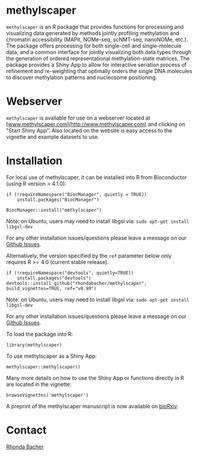 # methylscaper

`methylscaper` is an R package that provides functions for processing and
visualizing data generated by methods jointly profiling methylation and chromatin accessibility (MAPit, NOMe-seq, scNMT-seq, nanoNOMe, etc.). The package offers processing for
both single-cell and single-molecule data, and a common interface for jointly visualizing both data types through the generation of ordered representational methylation-state matrices. The package provides a Shiny App to allow for interactive seriation process of refinement and re-weighting that optimally orders the single DNA molecules to discover methylation patterns and nucleosome positioning.

# Webserver

`methylscaper` is available for use on a webserver located at [www.methylscaper.com](http://www.methylscaper.com) and clicking on "Start Shiny App". Also located on the website is easy access to the vignette and example datasets to use.

# Installation

For local use of methylscaper, it can be installed into R from Bioconductor (using R version > 4.1.0): 

```{r}
if (!requireNamespace("BiocManager", quietly = TRUE))
    install.packages("BiocManager")

BiocManager::install("methylscaper")
```

Note: on Ubuntu, users may need to install libgsl via:
`sudo apt-get install libgsl-dev`

For any other installation issues/questions please leave a message on our [Github Issues](https://github.com/rhondabacher/methylscaper/issues).


Alternatively, the version specified by the `ref` parameter below only requires R >= 4.0 (current stable release).

```{r}
if (!requireNamespace("devtools", quietly=TRUE))
    install.packages("devtools")
devtools::install_github("rhondabacher/methylscaper", build_vignettes=TRUE, ref="v0.99")
```
Note: on Ubuntu, users may need to install libgsl via:
`sudo apt-get install libgsl-dev`

For any other installation issues/questions please leave a message on our [Github Issues](https://github.com/rhondabacher/methylscaper/issues).


To load the package into R:

```{r}
library(methylscaper)
```

To use methylscaper as a Shiny App:
```{r}
methylscaper::methylscaper()
```

Many more details on how to use the Shiny App or functions directly in R are located in the vignette:
```{r}
browseVignettes('methylscaper')
```


A preprint of the methylscaper manuscript is now available on [bioRxiv](https://www.biorxiv.org/content/10.1101/2020.11.13.382465v1).

# Contact

[Rhonda Bacher](https://www.rhondabacher.com)
